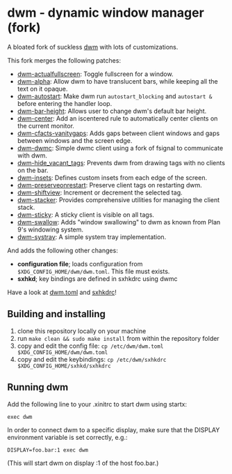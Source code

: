 dwm - dynamic window manager (fork)
===================================
A bloated fork of suckless [dwm](https://dwm.suckless.org/) with lots of customizations.


This fork merges the following patches: 

- [dwm-actualfullscreen](https://dwm.suckless.org/patches/actualfullscreen): Toggle fullscreen for a window.
- [dwm-alpha](https://dwm.suckless.org/patches/alpha): Allow dwm to have translucent bars, while keeping all the text on it opaque.
- [dwm-autostart](https://dwm.suckless.org/patches/autostart): Make dwm run `autostart_blocking` and `autostart &` before entering the handler loop.
- [dwm-bar-height](https://dwm.suckless.org/patches/bar_height): Allows user to change dwm's default bar height.
- [dwm-center](https://dwm.suckless.org/patches/center): Add an iscentered rule to automatically center clients on the current monitor.
- [dwm-cfacts-vanitygaps](https://dwm.suckless.org/patches/vanitygaps): Adds gaps between client windows and gaps between windows and the screen edge.
- [dwm-dwmc](https://dwm.suckless.org/patches/dwmc): Simple dwmc client using a fork of fsignal to communicate with dwm.
- [dwm-hide_vacant_tags](https://dwm.suckless.org/patches/hide_vacant_tags): Prevents dwm from drawing tags with no clients on the bar.
- [dwm-insets](https://dwm.suckless.org/patches/insets): Defines custom insets from each edge of the screen.
- [dwm-preserveonrestart](https://dwm.suckless.org/patches/preserveonrestart): Preserve client tags on restarting dwm.
- [dwm-shiftview](https://dwm.suckless.org/patches/nextprev): Increment or decrement the selected tag.
- [dwm-stacker](https://dwm.suckless.org/patches/stacker): Provides comprehensive utilities for managing the client stack.
- [dwm-sticky](https://dwm.suckless.org/patches/sticky): A sticky client is visible on all tags.
- [dwm-swallow](https://dwm.suckless.org/patches/swallow): Adds "window swallowing" to dwm as known from Plan 9's windowing system.
- [dwm-systray](https://dwm.suckless.org/patches/systray): A simple system tray implementation.

And adds the following other changes:
- **configuration file**; loads configuration from `$XDG_CONFIG_HOME/dwm/dwm.toml`. This file must exists.
- **sxhkd**; key bindings are defined in sxhkdrc using dwmc

Have a look at [dwm.toml](dwm.toml) and [sxhkdrc](sxhkdrc)!



Building and installing
-----------------------

1. clone this repository locally on your machine
2. run `make clean && sudo make install` from within the repository folder
3. copy and edit the config file: `cp /etc/dwm/dwm.toml $XDG_CONFIG_HOME/dwm/dwm.toml`
4. copy and edit the keybindings: `cp /etc/dwm/sxhkdrc $XDG_CONFIG_HOME/sxhkd/sxhkdrc`


Running dwm
-----------
Add the following line to your .xinitrc to start dwm using startx:

    exec dwm

In order to connect dwm to a specific display, make sure that
the DISPLAY environment variable is set correctly, e.g.:

    DISPLAY=foo.bar:1 exec dwm

(This will start dwm on display :1 of the host foo.bar.)
